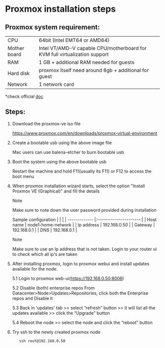 # Proxmox installation steps

## Proxmox system requirement: 
|            |                                                                            |
|------------|----------------------------------------------------------------------------|
|CPU         | 64bit (Intel EMT64 or AMD64)                                               |
|Mother board| Intel VT/AMD-V capable CPU/motherboard for KVM full virtualization support |
|RAM         | 1 GB + additional RAM needed for guests                                    |
|Hard disk   | proxmox itself need around 8gb + additional for guest                       |
|Network     | 1 network card                                                             |

*check official [doc](https://pve.proxmox.com/wiki/System_Requirements)

## Steps:
1. Download the proxmox-ve iso file

    https://www.proxmox.com/en/downloads/proxmox-virtual-environment
2. Create a bootable usb using the above image file

    Mac users can use balena-etcher to burn bootable usb
3. Boot the system using the above bootable usb

    Restart the machine and hold F11(usually its F11) or F12 to access the boot menu
 4. When proxmox installation wizard starts, select the option "Install Proxmox VE (Graphical)" and fill the details 

    > [!NOTE]
    > Make sure to note down the user password provided during installation

    Sample configuration 
    |               |                        |
    | ------------- |:----------------------:|
    | Host name     | node1-home-network     |
    | Ip address    | 192.168.0.50           |
    | Gateway       | 192.168.0.1            |
    | DNS           | 192.168.0.1            |

    > [!NOTE]
    > Make sure to use an Ip address that is not taken. Login to your router ui to check which all ip's are taken
5. After installing proxmox, login to proxmox webui and install updates available for the node.

    5.1 Login to proxmox web-ui(https://192.168.0.50:8006)

    5.2 Disable (both) enterprise repos 
        From Datacenter>Node>Updates>Repositories, click both the Enterprise repos and Disable it

    5.3 Back in 'updates' tab >> select “refresh” button >> it will list all the updates available >> click the “Upgrade” button

    5.4 Reboot the node >> select the node and click the “reboot” button
6.  Try ssh to the newly created proxmox node

    ```    ssh root@192.168.0.50     ```

